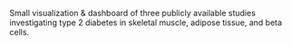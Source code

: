 Small visualization & dashboard of three publicly available studies investigating type 2 diabetes in skeletal muscle, adipose tissue, and beta cells.
